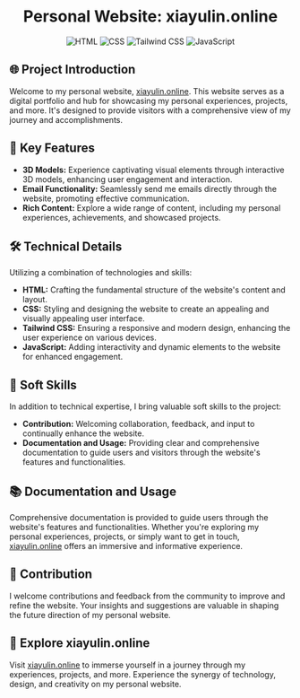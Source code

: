 <h1 align="center" id="title">Personal Website: xiayulin.online</h1>

<p align="center">
  <img src="https://img.shields.io/badge/HTML-Website%20Structure-blue" alt="HTML">
  <img src="https://img.shields.io/badge/CSS-Style%20and%20Design-blue" alt="CSS">
  <img src="https://img.shields.io/badge/Tailwind%20CSS-Responsive%20Design-blue" alt="Tailwind CSS">
  <img src="https://img.shields.io/badge/JavaScript-Interactivity-blue" alt="JavaScript">
  
</p>

## 🌐 Project Introduction

Welcome to my personal website, [xiayulin.online](https://xiayulin.online). This website serves as a digital portfolio and hub for showcasing my personal experiences, projects, and more. It's designed to provide visitors with a comprehensive view of my journey and accomplishments.

## 🎨 Key Features

- **3D Models:** Experience captivating visual elements through interactive 3D models, enhancing user engagement and interaction.
- **Email Functionality:** Seamlessly send me emails directly through the website, promoting effective communication.
- **Rich Content:** Explore a wide range of content, including my personal experiences, achievements, and showcased projects.

## 🛠️ Technical Details

Utilizing a combination of technologies and skills:

- **HTML:** Crafting the fundamental structure of the website's content and layout.
- **CSS:** Styling and designing the website to create an appealing and visually appealing user interface.
- **Tailwind CSS:** Ensuring a responsive and modern design, enhancing the user experience on various devices.
- **JavaScript:** Adding interactivity and dynamic elements to the website for enhanced engagement.

## 🧩 Soft Skills

In addition to technical expertise, I bring valuable soft skills to the project:

- **Contribution:** Welcoming collaboration, feedback, and input to continually enhance the website.
- **Documentation and Usage:** Providing clear and comprehensive documentation to guide users and visitors through the website's features and functionalities.

## 📚 Documentation and Usage

Comprehensive documentation is provided to guide users through the website's features and functionalities. Whether you're exploring my personal experiences, projects, or simply want to get in touch, [xiayulin.online](https://xiayulin.online) offers an immersive and informative experience.

## 🤝 Contribution

I welcome contributions and feedback from the community to improve and refine the website. Your insights and suggestions are valuable in shaping the future direction of my personal website.

## 🌟 Explore xiayulin.online

Visit [xiayulin.online](https://xiayulin.online) to immerse yourself in a journey through my experiences, projects, and more. Experience the synergy of technology, design, and creativity on my personal website.

